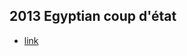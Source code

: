 ## 2013 Egyptian coup d'état
- [link](https://en.wikipedia.org/wiki/2013_Egyptian_coup_d%27%C3%A9tat)